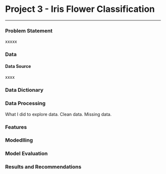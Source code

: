 # Project 3 - Iris Flower Classification

---

### Problem Statement

xxxxx

### Data

#### Data Source

xxxx

### Data Dictionary

### Data Processing

What I did to explore data.
Clean data.
Missing data.

### Features

### Modedlling

### Model Evaluation

### Results and Recommendations
